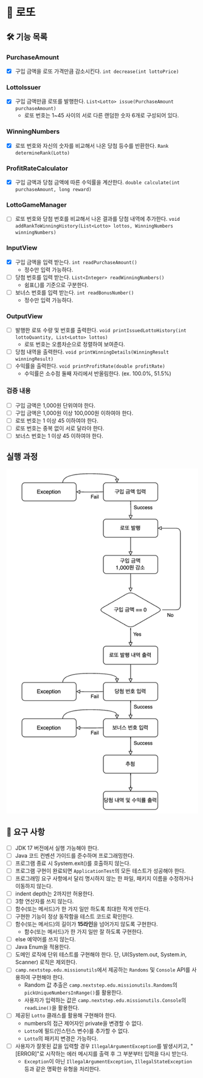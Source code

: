 # 🎰 로또

## 🛠️ 기능 목록
### PurchaseAmount
- [x] 구입 금액을 로또 가격만큼 감소시킨다. `int decrease(int lottoPrice)`

### LottoIssuer
- [x] 구입 금액만큼 로또를 발행한다. `List<Lotto> issue(PurchaseAmount purchaseAmount)`
    - 로또 번호는 1~45 사이의 서로 다른 랜덤한 숫자 6개로 구성되어 있다.

### WinningNumbers
- [x] 로또 번호와 자신의 숫자를 비교해서 나온 당첨 등수를 반환한다. `Rank determineRank(Lotto)`

### ProfitRateCalculator
- [x] 구입 금액과 당첨 금액에 따른 수익률을 계산한다. `double calculate(int purchaseAmount, long reward)`

### LottoGameManager
- [ ] 로또 번호와 당첨 번호를 비교해서 나온 결과를 당첨 내역에 추가한다. `void addRankToWinningHistory(List<Lotto> lottos, WinningNumbers winningNumbers)`

### InputView
- [x] 구입 금액을 입력 받는다. `int readPurchaseAmount()`
    - 정수만 입력 가능하다.
- [ ] 당첨 번호를 입력 받는다. `List<Integer> readWinningNumbers()`
    - 쉼표(,)를 기준으로 구분한다.
- [ ] 보너스 번호를 입력 받는다. `int readBonusNumber()`
    - 정수만 입력 가능하다.

### OutputView
- [ ] 발행한 로또 수량 및 번호를 출력한다. `void printIssuedLottoHistory(int lottoQuantity, List<Lotto> lottos)`
    - 로또 번호는 오름차순으로 정렬하여 보여준다.
- [ ] 당첨 내역을 출력한다. `void printWinningDetails(WinningResult winningResult)`
- [ ] 수익률을 출력한다. `void printProfitRate(double profitRate)`
    - 수익률은 소수점 둘째 자리에서 반올림한다. (ex. 100.0%, 51.5%)

### 검증 내용
- [ ] 구입 금액은 1,000원 단위여야 한다.
- [ ] 구입 금액은 1,000원 이상 100,000원 이하여야 한다.
- [ ] 로또 번호는 1 이상 45 이하여야 한다.
- [ ] 로또 번호는 중복 없이 서로 달라야 한다.
- [ ] 보너스 번호는 1 이상 45 이하여야 한다.

## 실행 과정
<img src="lotto flow.png">

## 🔎 요구 사항
- [ ] JDK 17 버전에서 실행 가능해야 한다.
- [ ] Java 코드 컨벤션 가이드를 준수하며 프로그래밍한다.
- [ ] 프로그램 종료 시 System.exit()를 호출하지 않는다.
- [ ] 프로그램 구현이 완료되면 `ApplicationTest`의 모든 테스트가 성공해야 한다.
- [ ] 프로그래밍 요구 사항에서 달리 명시하지 않는 한 파일, 패키지 이름을 수정하거나 이동하지 않는다.
- [ ] indent depth는 2까지만 허용한다.
- [ ] 3항 연산자를 쓰지 않는다.
- [ ] 함수(또는 메서드)가 한 가지 일만 하도록 최대한 작게 만든다.
- [ ] 구현한 기능이 정상 동작함을 테스트 코드로 확인한다.
- [ ] 함수(또는 메서드)의 길이가 **15라인**을 넘어가지 않도록 구현한다.
    - 함수(또는 메서드)가 한 가지 일만 잘 하도록 구현한다.
- [ ] else 예약어를 쓰지 않는다.
- [ ] Java Enum을 적용한다.
- [ ] 도메인 로직에 단위 테스트를 구현해야 한다. 단, UI(System.out, System.in, Scanner) 로직은 제외한다.
- [ ] `camp.nextstep.edu.missionutils`에서 제공하는 `Randoms` 및 `Console` API를 사용하여 구현해야 한다.
    - Random 값 추출은 `camp.nextstep.edu.missionutils.Randoms`의 `pickUniqueNumbersInRange()`를 활용한다.
    - 사용자가 입력하는 값은 `camp.nextstep.edu.missionutils.Console`의 `readLine()`을 활용한다.
- [ ] 제공된 `Lotto` 클래스를 활용해 구현해야 한다.
    - numbers의 접근 제어자인 private을 변경할 수 없다.
    - `Lotto`에 필드(인스턴스 변수)를 추가할 수 없다.
    - `Lotto`의 패키지 변경은 가능하다.
- [ ] 사용자가 잘못된 값을 입력할 경우 `IllegalArgumentException`를 발생시키고, "[ERROR]"로 시작하는 에러 메시지를 출력 후 그 부분부터 입력을 다시 받는다.
    - `Exception`이 아닌 `IllegalArgumentException`, `IllegalStateException` 등과 같은 명확한 유형을 처리한다.
